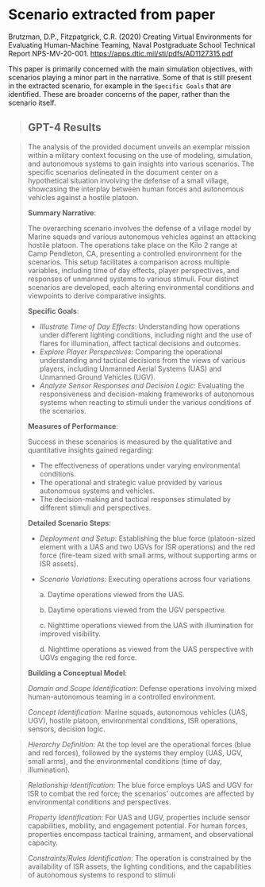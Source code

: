 # Scenario extracted from paper

Brutzman, D.P., Fitzpatgrick, C.R. (2020) Creating Virtual Environments for Evaluating Human-Machine Teaming, Naval Postgraduate School Technical Report NPS-MV-20-001. https://apps.dtic.mil/sti/pdfs/AD1127315.pdf

This paper is primarily concerned with the main simulation objectives, with scenarios playing a minor part in the narrative. Some of that is still present in the extracted scenario, for example in the `Specific Goals` that are identified. These are broader concerns of the paper, rather than the scenario itself.

>## GPT-4 Results

>The analysis of the provided document unveils an exemplar mission within a military context focusing on the use of modeling, simulation, and autonomous systems to gain insights into various scenarios. The specific scenarios delineated in the document center on a hypothetical situation involving the defense of a small village, showcasing the interplay between human forces and autonomous vehicles against a hostile platoon.
>
>**Summary Narrative**:
>
>The overarching scenario involves the defense of a village model by Marine squads and various autonomous vehicles against an attacking hostile platoon. The operations take place on the Kilo 2 range at Camp Pendleton, CA, presenting a controlled environment for the scenarios. This setup facilitates a comparison across multiple variables, including time of day effects, player perspectives, and responses of unmanned systems to various stimuli. Four distinct scenarios are developed, each altering environmental conditions and viewpoints to derive comparative insights.
>
>**Specific Goals**:
>- *Illustrate Time of Day Effects*: Understanding how operations under different lighting conditions, including night and the use of flares for illumination, affect tactical decisions and outcomes.
>- *Explore Player Perspectives*: Comparing the operational understanding and tactical decisions from the views of various players, including Unmanned Aerial Systems (UAS) and Unmanned Ground Vehicles (UGV).
>- *Analyze Sensor Responses and Decision Logic*: Evaluating the responsiveness and decision-making frameworks of autonomous systems when reacting to stimuli under the various conditions of the scenarios.
>
>**Measures of Performance**:
>
>Success in these scenarios is measured by the qualitative and quantitative insights gained regarding:
>
>- The effectiveness of operations under varying environmental conditions.
>- The operational and strategic value provided by various autonomous systems and vehicles.
>- The decision-making and tactical responses stimulated by different stimuli and perspectives.
>
>**Detailed Scenario Steps**:
>- *Deployment and Setup*: Establishing the blue force (platoon-sized element with a UAS and two UGVs for ISR operations) and the red force (fire-team sized with small arms, without supporting arms or ISR assets).
>- *Scenario Variations*: Executing operations across four variations
>
>   a. Daytime operations viewed from the UAS. 
>
>   b. Daytime operations viewed from the UGV perspective. 
>
>   c. Nighttime operations viewed from the UAS with illumination for improved visibility. 
>
>   d. Nighttime operations as viewed from the UAS perspective with UGVs engaging the red force.
>
>**Building a Conceptual Model**:
>
>*Domain and Scope Identification*: Defense operations involving mixed human-autonomous teaming in a controlled environment.
>
>*Concept Identification*: Marine squads, autonomous vehicles (UAS, UGV), hostile platoon, environmental conditions, ISR operations, sensors, decision logic.

>*Hierarchy Definition*: At the top level are the operational forces (blue and red forces), followed by the systems they employ (UAS, UGV, small arms), and the environmental conditions (time of day, illumination).

>*Relationship Identification*: The blue force employs UAS and UGV for ISR to combat the red force; the scenarios' outcomes are affected by environmental conditions and perspectives.
>
>*Property Identification*: For UAS and UGV, properties include sensor capabilities, mobility, and engagement potential. For human forces, properties encompass tactical training, armament, and observational capacity.
>
>*Constraints/Rules Identification*: The operation is constrained by the availability of ISR assets, the lighting conditions, and the capabilities of autonomous systems to respond to stimuli